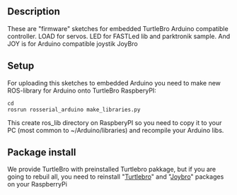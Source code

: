## Description

These are "firmware" sketches for embedded TurtleBro Arduino compatible controller. LOAD for servos. LED for FASTLed lib and parktronik sample. And JOY is for Arduino compatible joystik JoyBro

## Setup

For uploading this sketches to embedded Arduino you need to make new ROS-library for Arduino onto TurtleBro RaspberyPI:
```
cd 
rosrun rosserial_arduino make_libraries.py
```
This create ros_lib directory on RaspberyPI so you need to copy it to your PC (most common to ~/Arduino/libraries) and recompile your Arduino libs.

## Package install

We provide TurtleBro with preinstalled Turtlebro pakkage, but if you are going to rebuil all, you need to reinstall  "[Turtlebro](https://github.com/voltbro/turtlebro)" and "[Joybro](https://github.com/voltbro/joybro)" packages on your RaspberryPi
